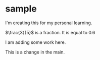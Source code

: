 # sample
I'm creating this for my personal learning.

$\frac{3}{5}$ is a fraction. It is equal to $0.6$

I am adding some work here.

This is a change in the main.
